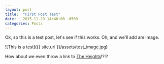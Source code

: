 ```yaml
---
layout: post
title:  "First Post Test"
date:   2015-11-29 14:40:00 -0500
categories: Posts
---
```

Ok, so this is a test post, let's see if this works. Oh, and we'll add am image.

![This is a test]({{ site.url }}/assets/test_image.jpg)

How about we even throw a link to [The Heights]!?!?

[The Heights]: http://bcheights.com/